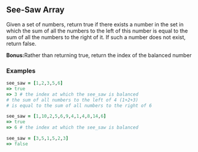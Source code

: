 ## See-Saw Array

Given a set of numbers, return true if there exists a number in the set in which the sum of all the numbers to the left of this number is equal to the sum of all the numbers to the right of it. If such a number does not exist, return false.

<strong>Bonus:</strong>Rather than returning true, return the index of the balanced number

### Examples

```ruby
see_saw = [1,2,3,5,6]
=> true
=> 3 # the index at which the see_saw is balanced
# the sum of all numbers to the left of 4 (1+2+3)
# is equal to the sum of all numbers to the right of 6

see_saw = [1,10,2,5,6,9,4,1,4,8,14,6]
=> true
=> 6 # the index at which the see_saw is balanced

see_saw = [3,5,1,5,2,3]
=> false
```
